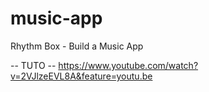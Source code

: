 # music-app
Rhythm Box - Build a Music App

-- TUTO -- https://www.youtube.com/watch?v=2VJlzeEVL8A&feature=youtu.be
